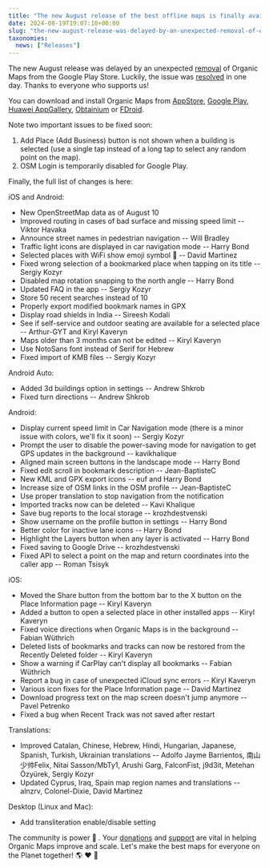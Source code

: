 ```yaml
---
title: "The new August release of the best offline maps is finally available in AppStore, Google Play, AppGallery, Obtainium and FDroid"
date: 2024-08-19T19:07:10+00:00
slug: "the-new-august-release-was-delayed-by-an-unexpected-removal-of-organic-maps-from-the-google-play-store"
taxonomies:
  news: ["Releases"]
---
```


The new August release was delayed by an unexpected [removal](https://organicmaps.app/news/2024-08-17/last-night-organic-maps-was-removed-from-the-play-store-without-any-warnings-or-additional-details-due-to-not-meeting-the-requirements-for-the-family-program/) of Organic Maps from the Google Play Store.
Luckily, the issue was [resolved](https://organicmaps.app/news/2024-08-18/good-news-organic-maps-appeared-again-in-the-google-play-store/) in one day. Thanks to everyone who supports us!

You can download and install Organic Maps from [AppStore](https://apps.apple.com/app/organic-maps/id1567437057), [Google Play](https://play.google.com/store/apps/details?id=app.organicmaps), [Huawei AppGallery](https://appgallery.huawei.com/#/app/C104325611), [Obtainium](https://github.com/organicmaps/organicmaps/wiki/Installing-Organic-Maps-from-GitHub-using-Obtainium) or [FDroid](https://f-droid.org/en/packages/app.organicmaps/).

Note two important issues to be fixed soon:
1. Add Place (Add Business) button is not shown when a building is selected (use a single tap instead of a long tap to select any random point on the map).
2. OSM Login is temporarily disabled for Google Play.

Finally, the full list of changes is here:

iOS and Android:
* New OpenStreetMap data as of August 10
* Improved routing in cases of bad surface and missing speed limit -- Viktor Havaka
* Announce street names in pedestrian navigation -- Will Bradley
* Traffic light icons are displayed in car navigation mode -- Harry Bond
* Selected places with WiFi show emoji symbol 🛜 -- David Martinez
* Fixed wrong selection of a bookmarked place when tapping on its title -- Sergiy Kozyr
* Disabled map rotation snapping to the north angle -- Harry Bond
* Updated FAQ in the app -- Sergiy Kozyr
* Store 50 recent searches instead of 10
* Properly export modified bookmark names in GPX
* Display road shields in India -- Sireesh Kodali
* See if self-service and outdoor seating are available for a selected place -- Arthur-GYT and Kiryl Kaveryn
* Maps older than 3 months can not be edited -- Kiryl Kaveryn
* Use NotoSans font instead of Serif for Hebrew
* Fixed import of KMB files -- Sergiy Kozyr

Android Auto:
* Added 3d buildings option in settings -- Andrew Shkrob
* Fixed turn directions -- Andrew Shkrob

Android:
* Display current speed limit in Car Navigation mode (there is a minor issue with colors, we'll fix it soon) -- Sergiy Kozyr
* Prompt the user to disable the power-saving mode for navigation to get GPS updates in the background -- kavikhalique
* Aligned main screen buttons in the landscape mode -- Harry Bond
* Fixed edit scroll in bookmark description -- Jean-BaptisteC
* New KML and GPX export icons -- euf and Harry Bond
* Increase size of OSM links in the OSM profile -- Jean-BaptisteC
* Use proper translation to stop navigation from the notification
* Imported tracks now can be deleted -- Kavi Khalique
* Save bug reports to the local storage -- krozhdestvenski
* Show username on the profile button in settings -- Harry Bond
* Better color for inactive lane icons -- Harry Bond
* Highlight the Layers button when any layer is activated -- Harry Bond
* Fixed saving to Google Drive -- krozhdestvenski
* Fixed API to select a point on the map and return coordinates into the caller app -- Roman Tsisyk

iOS:
* Moved the Share button from the bottom bar to the X button on the Place Information page -- Kiryl Kaveryn
* Added a button to open a selected place in other installed apps -- Kiryl Kaveryn
* Fixed voice directions when Organic Maps is in the background -- Fabian Wüthrich
* Deleted lists of bookmarks and tracks can now be restored from the Recently Deleted folder -- Kiryl Kaveryn
* Show a warning if CarPlay can't display all bookmarks -- Fabian Wüthrich
* Report a bug in case of unexpected iCloud sync errors -- Kiryl Kaveryn
* Various icon fixes for the Place Information page -- David Martinez
* Download progress text on the map screen doesn't jump anymore -- Pavel Petrenko
* Fixed a bug when Recent Track was not saved after restart

Translations:
* Improved Catalan, Chinese, Hebrew, Hindi, Hungarian, Japanese, Spanish, Turkish, Ukrainian translations -- Adolfo Jayme Barrientos, 南山少帅Felix, Nitai Sasson/MbTy1, Arushi Garg, FalconFist, j9d3it, Metehan Özyürek, Sergiy Kozyr
* Updated Cyprus, Iraq, Spain map region names and translations -- alnzrv, Colonel-Dixie, David Martinez

Desktop (Linux and Mac):
* Add transliteration enable/disable setting

The community is power 💪 . Your [donations](https://organicmaps.app/donate/) and [support](https://organicmaps.app/support-us/) are vital in helping Organic Maps improve and scale. Let's make the best maps for everyone on the Planet together! 🌎 ♥️ 🤝
